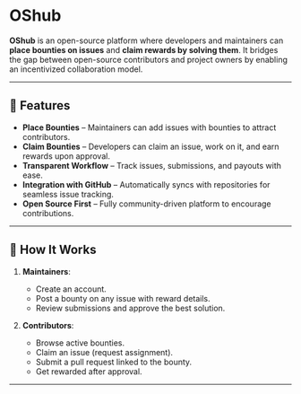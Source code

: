 # OShub  

**OShub** is an open-source platform where developers and maintainers can **place bounties on issues** and **claim rewards by solving them**. It bridges the gap between open-source contributors and project owners by enabling an incentivized collaboration model.  

---

## 🚀 Features
- **Place Bounties** – Maintainers can add issues with bounties to attract contributors.  
- **Claim Bounties** – Developers can claim an issue, work on it, and earn rewards upon approval.  
- **Transparent Workflow** – Track issues, submissions, and payouts with ease.  
- **Integration with GitHub** – Automatically syncs with repositories for seamless issue tracking.  
- **Open Source First** – Fully community-driven platform to encourage contributions.  

---

## 📜 How It Works
1. **Maintainers**:  
   - Create an account.  
   - Post a bounty on any issue with reward details.  
   - Review submissions and approve the best solution.  

2. **Contributors**:  
   - Browse active bounties.  
   - Claim an issue (request assignment).  
   - Submit a pull request linked to the bounty.  
   - Get rewarded after approval.  

---
